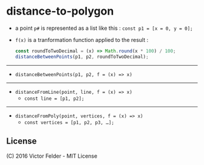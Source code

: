 distance-to-polygon
===================

* a point `p#` is represented as a list like this : `const p1 = [x = 0, y = 0];`
* `f(x)` is a tranformation function applied to the result :

    ```js
    const roundToTwoDecimal = (x) => Math.round(x * 100) / 100;
    distanceBetweenPoints(p1, p2, roundToTwoDecimal);
    ```

---

* `distanceBetweenPoints(p1, p2, f = (x) => x)`

---

* `distanceFromLine(point, line, f = (x) => x)`
    * `const line = [p1, p2];`

---

* `distanceFromPoly(point, vertices, f = (x) => x)`
    * `const vertices = [p1, p2, p3, …];`


## License

(C) 2016 Victor Felder - MIT License
